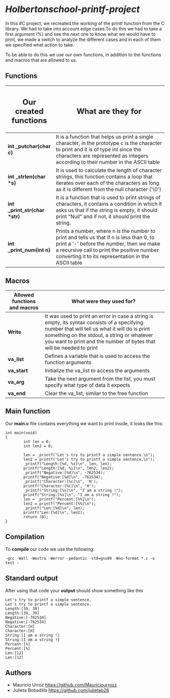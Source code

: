   # _Holbertonschool-printf-project_
  <p> In this #C project, we recreated the working of the printf function from the C library. We had to take into account edge cases.To do this we had to take a first argument (%) and see the next one to know what we would have to print, we made a switch to analyze the different cases and in each of them we specified what action to take.</p>
  <p> To be able to do this we use our own functions, in addition to the functions and macros that are allowed to us.</p>

  ## Functions
  |<h2>Our created functions</h2>|<h2>What are they for</h2>|
  |------------------------------|--------------------------|
  |<b> int _putchar(char c)</b>|It is a function that helps us print a single character, in the prototype c is the character to print and it is of type int since the characters are represented as integers according to their number in the ASCII table|
  |<b>int _strlen(char *s)</b>| It is used to calculate the length of character strings, this function contains a loop that iterates over each of the characters as long as it is different from the null character ('\0')|
  |<b>int _print_str(char *str)</b>| It is a function that is used to print strings of characters, it contains a condition in which it asks us that if the string is empty, it should print "Null" and if not, it should print the string.|
  |<b>int _print_num(int n)</b>| Prints a number, where n is the number to print and tells us that if n is less than 0, to print a '-' before the number, then we make a recursive call to print the positive number converting it to its representation in the ASCII table|

## Macros
|<b>Allowed functions and macros</b>|<b>What were they used for?</b>|
|-----------------------------------|-------------------------------|
|<b>Write</b>                       |It was used to print an error in case a string is empty, its syntax consists of a specifying number that will tell us what it will do is print something on the stdout, a string or whatever you want to print and the number of bytes that will be needed to print
|<b>va_list</b>                     |Defines a variable that is used to access the function arguments|
|<b>va_start</b>                    |Initialize the va_list to access the arguments
|<b>va_arg</b>                      |Take the next argument from the list, you must specify what type of data it expects
|<b>va_end</b>                      |Clear the va_list, similar to the free function

## Main function
Our <b>main.c</b> file contains everything we want to print inside, it looks like this:
```
int main(void)
{
        int len = 0;
        int len2 = 0;

        len = _printf("Let's try to printf a simple sentence.\n");
        len2 = printf("Let's try to printf a simple sentence.\n");
        _printf("Length:[%d, %i]\n", len, len);
        printf("Length:[%d, %i]\n", len2, len2);
        _printf("Negative:[%d]\n", -762534);
        printf("Negative:[%d]\n", -762534);
        _printf("Character:[%c]\n", 'H');
        printf("Character:[%c]\n", 'H');
        _printf("String:[%s]\n", "I am a string !");
        printf("String:[%s]\n", "I am a string !");
        len = _printf("Percent:[%%]\n");
        len2 = printf("Percent:[%%]\n");
        _printf("Len:[%d]\n", len);
        printf("Len:[%d]\n", len2);
        return (0);
}
```
## Compilation
To <b>compile</b> our code we use the following:
```
-gcc -Wall -Wextra -Werror -pedantic -std=gnu89 -Wno-format *.c -o test -
```
## Standard output

After using that code your <b>output</b> should show something like this
```
Let's try to printf a simple sentence.
Let's try to printf a simple sentence.
Length:[39, 39]
Length:[39, 39]
Negative:[-762534]
Negative:[-762534]
Character:[H]
Character:[H]
String:[I am a string !]
String:[I am a string !]
Percent:[%]
Percent:[%]
Len:[12]
Len:[12]
```
## Authors
- Mauricio Urroz https://github.com/Mauriciourrozz
- Julieta Bobadilla https://github.com/julietab28
